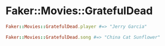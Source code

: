 # Faker::Movies::GratefulDead

```ruby
Faker::Movies::GratefulDead.player #=> "Jerry Garcia"

Faker::Movies::GratefulDead.song #=> "China Cat Sunflower"
```
